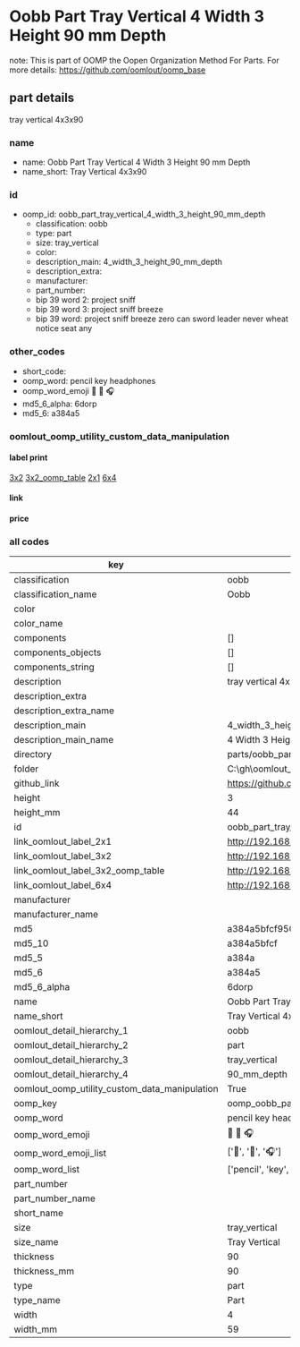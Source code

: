 # Oobb Part Tray Vertical 4 Width 3 Height 90 mm Depth  

note: This is part of OOMP the Oopen Organization Method For Parts. For more details: https://github.com/oomlout/oomp_base

##  part details
  



tray vertical 4x3x90



### name
* name: Oobb Part Tray Vertical 4 Width 3 Height 90 mm Depth
* name_short: Tray Vertical 4x3x90 
### id
* oomp_id: oobb_part_tray_vertical_4_width_3_height_90_mm_depth
  * classification: oobb
  * type: part
  * size: tray_vertical
  * color: 
  * description_main: 4_width_3_height_90_mm_depth
  * description_extra: 
  * manufacturer: 
  * part_number: 
  * bip 39 word 2: project sniff
  * bip 39 word 3: project sniff breeze
  * bip 39 word: project sniff breeze zero can sword leader never wheat notice seat any

### other_codes
* short_code: 
* oomp_word: pencil key headphones
* oomp_word_emoji :pencil: :key: :headphones:
* md5_6_alpha: 6dorp
* md5_6: a384a5






### oomlout_oomp_utility_custom_data_manipulation
#### label print
[3x2](http://192.168.1.245:1112/?label=oomp%206dorp)
[3x2_oomp_table](http://192.168.1.108:1112/?label=oomp%206dorp)
[2x1](http://192.168.1.242:1112/?label=oomp%206dorp)
[6x4](http://192.168.1.55:1112/?label=oomp%206dorp)    

#### link

                              

#### price







### all codes 
| key | value |  
| --- | --- |  
| classification | oobb |  
| classification_name | Oobb |  
| color |  |  
| color_name |  |  
| components | [] |  
| components_objects | [] |  
| components_string | [] |  
| description | tray vertical 4x3x90 |  
| description_extra |  |  
| description_extra_name |  |  
| description_main | 4_width_3_height_90_mm_depth |  
| description_main_name | 4 Width 3 Height 90 mm Depth |  
| directory | parts/oobb_part_tray_vertical_4_width_3_height_90_mm_depth |  
| folder | C:\gh\oomlout_oobb_version_4_generated_parts\parts\oobb_part_tray_vertical_4_width_3_height_90_mm_depth |  
| github_link | https://github.com/oomlout/oomlout_oomp_part_src/tree/main/parts/oobb_part_tray_vertical_4_width_3_height_90_mm_depth |  
| height | 3 |  
| height_mm | 44 |  
| id | oobb_part_tray_vertical_4_width_3_height_90_mm_depth |  
| link_oomlout_label_2x1 | http://192.168.1.242:1112/?label=oomp%206dorp |  
| link_oomlout_label_3x2 | http://192.168.1.245:1112/?label=oomp%206dorp |  
| link_oomlout_label_3x2_oomp_table | http://192.168.1.108:1112/?label=oomp%206dorp |  
| link_oomlout_label_6x4 | http://192.168.1.55:1112/?label=oomp%206dorp |  
| manufacturer |  |  
| manufacturer_name |  |  
| md5 | a384a5bfcf950fd371107ffa37335d60 |  
| md5_10 | a384a5bfcf |  
| md5_5 | a384a |  
| md5_6 | a384a5 |  
| md5_6_alpha | 6dorp |  
| name | Oobb Part Tray Vertical 4 Width 3 Height 90 mm Depth |  
| name_short | Tray Vertical 4x3x90  |  
| oomlout_detail_hierarchy_1 | oobb |  
| oomlout_detail_hierarchy_2 | part |  
| oomlout_detail_hierarchy_3 | tray_vertical |  
| oomlout_detail_hierarchy_4 | 90_mm_depth |  
| oomlout_oomp_utility_custom_data_manipulation | True |  
| oomp_key | oomp_oobb_part_tray_vertical_4_width_3_height_90_mm_depth |  
| oomp_word | pencil key headphones |  
| oomp_word_emoji | :pencil: :key: :headphones: |  
| oomp_word_emoji_list | [':pencil:', ':key:', ':headphones:'] |  
| oomp_word_list | ['pencil', 'key', 'headphones'] |  
| part_number |  |  
| part_number_name |  |  
| short_name |  |  
| size | tray_vertical |  
| size_name | Tray Vertical |  
| thickness | 90 |  
| thickness_mm | 90 |  
| type | part |  
| type_name | Part |  
| width | 4 |  
| width_mm | 59 |  
